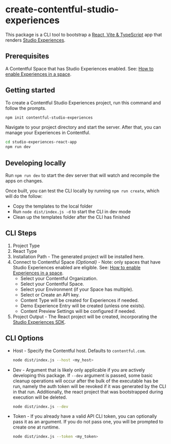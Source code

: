 # create-contentful-studio-experiences

This package is a CLI tool to bootstrap a [React, Vite & TypeScript](https://github.com/vitejs/vite/tree/main/packages/create-vite/template-react-ts) app that renders [Studio Experiences](https://www.contentful.com/developers/docs/experiences/what-are-experiences/).

## Prerequisites

A Contentful Space that has Studio Experiences enabled. See: [How to enable Experiences in a space](https://www.contentful.com/help/enable-spaces-for-experiences/).

## Getting started

To create a Contentful Studio Experiences project, run this command and follow the prompts.

```bash
npm init contentful-studio-experiences
```

Navigate to your project directory and start the server. After that, you can manage your Experiences in Contentful.

```bash
cd studio-experiences-react-app
npm run dev
```

## Developing locally

Run `npm run dev` to start the dev server that will watch and recompile the apps on changes.

Once built, you can test the CLI locally by running `npm run create`, which will do the follow:

- Copy the templates to the local folder
- Run `node dist/index.js -d` to start the CLI in dev mode
- Clean up the templates folder after the CLI has finished

## CLI Steps

1. Project Type
2. React Type
3. Installation Path - The generated project will be installed here.
4. Connect to Contentful Space _(Optional)_ - Note: only spaces that have Studio Experiences enabled are eligible. See: [How to enable Experiences in a space](https://www.contentful.com/help/enable-spaces-for-experiences/).
   - Select your Contentful Organization.
   - Select your Contentful Space.
   - Select your Environment (if your Space has multiple).
   - Select or Create an API key.
   - Content Type will be created for Experiences if needed.
   - Demo Experience Entry will be created (unless one exists).
   - Content Preview Settings will be configured if needed.
5. Project Output - The React project will be created, incorporating the [Studio Experiences SDK](https://www.contentful.com/developers/docs/experiences/set-up-experiences-sdk/#usage).

## CLI Options

- Host - Specify the Contentful host. Defaults to `contentful.com`.
  ```bash
  node dist/index.js --host <my_host>
  ```
- Dev - Argument that is likely only applicable if you are actively developing this package. If `--dev` argument is passed, some basic cleanup operations will occur after the bulk of the executable has be run, namely the auth token will be revoked if it was generated by the CLI in that run. Additionally, the react project that was bootstrapped during execution will be deleted.
  ```bash
  node dist/index.js --dev
  ```
- Token - If you already have a valid API CLI token, you can optionally pass it as an argument. If you do not pass one, you will be prompted to create one at runtime.
  ```bash
  node dist/index.js --token <my_token>
  ```
